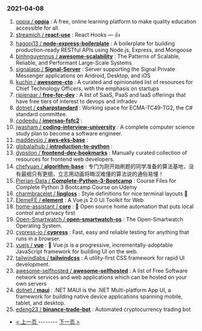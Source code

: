 ### 2021-04-08 
1. [
        oppia /
**oppia**](https://github.com/oppia/oppia) : A free, online learning platform to make quality education accessible for all.
1. [
        streamich /
**react-use**](https://github.com/streamich/react-use) : React Hooks — 👍
1. [
        hagopj13 /
**node-express-boilerplate**](https://github.com/hagopj13/node-express-boilerplate) : A boilerplate for building production-ready RESTful APIs using Node.js, Express, and Mongoose
1. [
        binhnguyennus /
**awesome-scalability**](https://github.com/binhnguyennus/awesome-scalability) : The Patterns of Scalable, Reliable, and Performant Large-Scale Systems
1. [
        signalapp /
**Signal-Server**](https://github.com/signalapp/Signal-Server) : Server supporting the Signal Private Messenger applications on Android, Desktop, and iOS
1. [
        kuchin /
**awesome-cto**](https://github.com/kuchin/awesome-cto) : A curated and opinionated list of resources for Chief Technology Officers, with the emphasis on startups
1. [
        ripienaar /
**free-for-dev**](https://github.com/ripienaar/free-for-dev) : A list of SaaS, PaaS and IaaS offerings that have free tiers of interest to devops and infradev
1. [
        dotnet /
**csharpstandard**](https://github.com/dotnet/csharpstandard) : Working space for ECMA-TC49-TG2, the C# standard committee.
1. [
        codeedu /
**imersao-fsfc2**](https://github.com/codeedu/imersao-fsfc2) : 
1. [
        jwasham /
**coding-interview-university**](https://github.com/jwasham/coding-interview-university) : A complete computer science study plan to become a software engineer.
1. [
        maddevsio /
**aws-eks-base**](https://github.com/maddevsio/aws-eks-base) : 
1. [
        globalaihub /
**introduction-to-python**](https://github.com/globalaihub/introduction-to-python) : 
1. [
        dypsilon /
**frontend-dev-bookmarks**](https://github.com/dypsilon/frontend-dev-bookmarks) : Manually curated collection of resources for frontend web developers.
1. [
        chefyuan /
**algorithm-base**](https://github.com/chefyuan/algorithm-base) : 专门为刚开始刷题的同学准备的算法基地，没有最细只有更细，立志用动画将晦涩难懂的算法说的通俗易懂！
1. [
        Pierian-Data /
**Complete-Python-3-Bootcamp**](https://github.com/Pierian-Data/Complete-Python-3-Bootcamp) : Course Files for Complete Python 3 Bootcamp Course on Udemy
1. [
        charmbracelet /
**lipgloss**](https://github.com/charmbracelet/lipgloss) : Style definitions for nice terminal layouts 👄
1. [
        ElemeFE /
**element**](https://github.com/ElemeFE/element) : A Vue.js 2.0 UI Toolkit for Web
1. [
        home-assistant /
**core**](https://github.com/home-assistant/core) : 🏡 Open source home automation that puts local control and privacy first
1. [
        Open-Smartwatch /
**open-smartwatch-os**](https://github.com/Open-Smartwatch/open-smartwatch-os) : The Open-Smartwatch Operating System.
1. [
        cypress-io /
**cypress**](https://github.com/cypress-io/cypress) : Fast, easy and reliable testing for anything that runs in a browser.
1. [
        vuejs /
**vue**](https://github.com/vuejs/vue) : 🖖 Vue.js is a progressive, incrementally-adoptable JavaScript framework for building UI on the web.
1. [
        tailwindlabs /
**tailwindcss**](https://github.com/tailwindlabs/tailwindcss) : A utility-first CSS framework for rapid UI development.
1. [
        awesome-selfhosted /
**awesome-selfhosted**](https://github.com/awesome-selfhosted/awesome-selfhosted) : A list of Free Software network services and web applications which can be hosted on your own servers
1. [
        dotnet /
**maui**](https://github.com/dotnet/maui) : .NET MAUI is the .NET Multi-platform App UI, a framework for building native device applications spanning mobile, tablet, and desktop.
1. [
        edeng23 /
**binance-trade-bot**](https://github.com/edeng23/binance-trade-bot) : Automated cryptocurrency trading bot 

- [ < 上一页 ](https://github.com/able8/github-trending-daily-record/blob/master/2021-04-07.md) -------- [ 下一页 > ](https://github.com/able8/github-trending-daily-record/blob/master/2021-04-09.md)